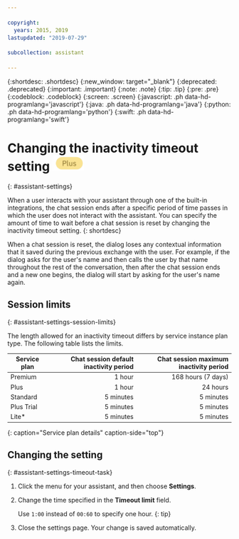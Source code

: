 ```yaml
---

copyright:
  years: 2015, 2019
lastupdated: "2019-07-29"

subcollection: assistant

---
```


{:shortdesc: .shortdesc}
{:new_window: target="_blank"}
{:deprecated: .deprecated}
{:important: .important}
{:note: .note}
{:tip: .tip}
{:pre: .pre}
{:codeblock: .codeblock}
{:screen: .screen}
{:javascript: .ph data-hd-programlang='javascript'}
{:java: .ph data-hd-programlang='java'}
{:python: .ph data-hd-programlang='python'}
{:swift: .ph data-hd-programlang='swift'}

# Changing the inactivity timeout setting ![Plus or Premium plan only](images/plus.png)
{: #assistant-settings}

When a user interacts with your assistant through one of the built-in integrations, the chat session ends after a specific period of time passes in which the user does not interact with the assistant. You can specify the amount of time to wait before a chat session is reset by changing the inactivity timeout setting.
{: shortdesc}

When a chat session is reset, the dialog loses any contextual information that it saved during the previous exchange with the user. For example, if the dialog asks for the user's name and then calls the user by that name throughout the rest of the conversation, then after the chat session ends and a new one begins, the dialog will start by asking for the user's name again.

## Session limits
{: #assistant-settings-session-limits}

The length allowed for an inactivity timeout differs by service instance plan type. The following table lists the limits.

| Service plan | Chat session default inactivity period | Chat session maximum inactivity period |
|--------------|--------------------------------:|----------------------------:|
| Premium      |                          1 hour |          168 hours (7 days) |
| Plus         |                          1 hour |                    24 hours |
| Standard     |                       5 minutes |                   5 minutes |
| Plus Trial   |                       5 minutes |                   5 minutes |
| Lite*        |                       5 minutes |                   5 minutes |
{: caption="Service plan details" caption-side="top"}

## Changing the setting
{: #assistant-settings-timeout-task}

1.  Click the menu for your assistant, and then choose **Settings**.

1.  Change the time specified in the **Timeout limit** field.

    Use `1:00` instead of `00:60` to specify one hour.
    {: tip}

1.  Close the settings page. Your change is saved automatically.
